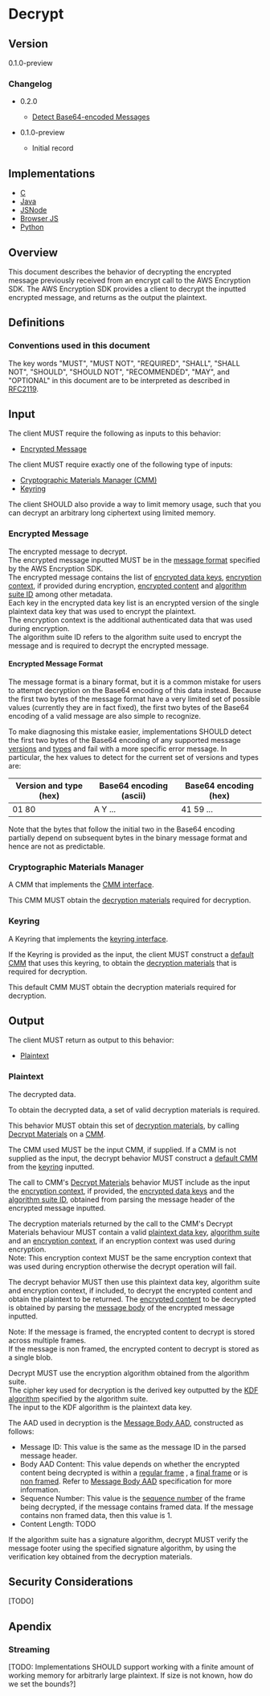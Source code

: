 [//]: # "Copyright Amazon.com Inc. or its affiliates. All Rights Reserved."
[//]: # "SPDX-License-Identifier: CC-BY-SA-4.0"

# Decrypt

## Version

0.1.0-preview

### Changelog

- 0.2.0

  - [Detect Base64-encoded Messages](../changes/2020-05-13_remove-keyring-trace/change.md)

- 0.1.0-preview

  - Initial record

## Implementations

- [C](https://github.com/aws/aws-encryption-sdk-c/blob/master/source/session_decrypt.c)
- [Java](https://github.com/aws/aws-encryption-sdk-java/blob/master/src/main/java/com/amazonaws/encryptionsdk/internal/DecryptionHandler.java)
- [JSNode](https://github.com/awslabs/aws-encryption-sdk-javascript/blob/master/modules/decrypt-node/src/decrypt.ts)
- [Browser JS](https://github.com/awslabs/aws-encryption-sdk-javascript/blob/master/modules/decrypt-browser/src/decrypt.ts)
- [Python](https://github.com/aws/aws-encryption-sdk-python/blob/master/src/aws_encryption_sdk/streaming_client.py)

## Overview

This document describes the behavior of decrypting the encrypted message previously received from an encrypt call to the AWS Encryption SDK.
The AWS Encryption SDK provides a client to decrypt the inputted encrypted message, and returns as the output the plaintext.

## Definitions

### Conventions used in this document

The key words "MUST", "MUST NOT", "REQUIRED", "SHALL", "SHALL NOT", "SHOULD", "SHOULD NOT", "RECOMMENDED", "MAY", and "OPTIONAL"
in this document are to be interpreted as described in [RFC2119](https://tools.ietf.org/html/rfc2119).

## Input

The client MUST require the following as inputs to this behavior:

- [Encrypted Message](#encrypted-message)

The client MUST require exactly one of the following type of inputs:

- [Cryptographic Materials Manager (CMM)](../framework/cmm-interface.md)
- [Keyring](../framework/keyring-interface.md)

The client SHOULD also provide a way to limit memory usage, such that you can decrypt an arbitrary long ciphertext using limited memory.

### Encrypted Message

The encrypted message to decrypt.  
The encrypted message inputted MUST be in the [message format](../data-format/message.md) specified by the AWS Encryption SDK.  
The encrypted message contains the list of [encrypted data keys](../data-format/message-header.md#encrypted-data-keys),
[encryption context](../data-format/message-header.md#aad), if provided during encryption,
[encrypted content](../data-format/message-body.md#encrypted-content) and
[algorithm suite ID](../data-format/message-header.md#algorithm-suite-id) among other metadata.  
Each key in the encrypted data key list is an encrypted version of the single plaintext data key that was used to encrypt the plaintext.  
The encryption context is the additional authenticated data that was used during encryption.  
The algorithm suite ID refers to the algorithm suite used to encrypt the message and is required to decrypt the encrypted message.

#### Encrypted Message Format

The message format is a binary format, but it is a common mistake for users to attempt decryption on the Base64 encoding of this data instead.
Because the first two bytes of the message format have a very limited set of possible values
(currently they are in fact fixed),
the first two bytes of the Base64 encoding of a valid message are also simple to recognize.

To make diagnosing this mistake easier, implementations SHOULD detect the first two bytes of the Base64 encoding of any supported message [versions](../data-format/message-header.md#version-1)
and [types](../data-format/message-header.md#type)
and fail with a more specific error message.
In particular, the hex values to detect for the current set of versions and types are:

| Version and type (hex) | Base64 encoding (ascii) | Base64 encoding (hex) |
| ---------------------- | ----------------------- | --------------------- |
| 01 80                  | A Y ...                 | 41 59 ...             |

Note that the bytes that follow the initial two in the Base64 encoding
partially depend on subsequent bytes in the binary message format
and hence are not as predictable.

### Cryptographic Materials Manager

A CMM that implements the [CMM interface](../framework/cmm-interface.md).

This CMM MUST obtain the [decryption materials](../framework/structures.md#decryption-materials) required for decryption.

### Keyring

A Keyring that implements the [keyring interface](../framework/keyring-interface.md).

If the Keyring is provided as the input, the client MUST construct a [default CMM](../framework/default-cmm.md) that uses this keyring,
to obtain the [decryption materials](../framework/structures.md#decryption-materials) that is required for decryption.

This default CMM MUST obtain the decryption materials required for decryption.

## Output

The client MUST return as output to this behavior:

- [Plaintext](#plaintext)

### Plaintext

The decrypted data.

To obtain the decrypted data, a set of valid decryption materials is required.

This behavior MUST obtain this set of [decryption materials](../framework/structures.md#decryption-materials),
by calling [Decrypt Materials](../framework/cmm-interface.md#decrypt-materials) on a [CMM](../framework/cmm-interface.md).

The CMM used MUST be the input CMM, if supplied.
If a CMM is not supplied as the input, the decrypt behavior MUST construct a [default CMM](../framework/default-cmm.md)
from the [keyring](../framework/keyring-interface.md) inputted.

The call to CMM's [Decrypt Materials](../framework/cmm-interface.md#decrypt-materials) behavior MUST include as the input the
[encryption context](../data-format/message-header.md#aad), if provided, the [encrypted data keys](../data-format/message-header.md#encrypted-data-keys) and the
[algorithm suite ID](../data-format/message-header.md#algorithm-suite-id), obtained from parsing the message header of the encrypted message inputted.

The decryption materials returned by the call to the CMM's Decrypt Materials behaviour MUST contain a valid
[plaintext data key](../framework/structures.md#plaintext-data-key-1),
[algorithm suite](../framework/algorithm-suites.md) and an
[encryption context](../framework/structures.md#encryption-context), if an encryption context was used during encryption.  
Note: This encryption context MUST be the same encryption context that was used during encryption otherwise the decrypt operation will fail.

The decrypt behavior MUST then use this plaintext data key, algorithm suite and encryption context, if included, to decrypt the encrypted content
and obtain the plaintext to be returned. The [encrypted content](../data-format/message-body.md#encrypted-content) to be decrypted is obtained by parsing the
[message body](../data-format/message-body.md) of the encrypted message inputted.

Note: If the message is framed, the encrypted content to decrypt is stored across multiple frames.  
If the message is non framed, the encrypted content to decrypt is stored as a single blob.

Decrypt MUST use the encryption algorithm obtained from the algorithm suite.  
The cipher key used for decryption is the derived key outputted by the [KDF algorithm](../framework/algorithm-suites.md#key-derivation-algorithm)
specified by the algorithm suite.  
The input to the KDF algorithm is the plaintext data key.

The AAD used in decryption is the [Message Body AAD](../data-format/message-body-aad.md), constructed as follows:

- Message ID: This value is the same as the message ID in the parsed message header.
- Body AAD Content: This value depends on whether the encrypted content being decrypted is within a [regular frame](../data-format/message-body.md#regular-frame) ,
  a [final frame](../data-format/message-body.md#final-frame) or is [non framed](../data-format/message-body.md#non-framed-data).
  Refer to [Message Body AAD](../data-format/message-body-aad.md) specification for more information.
- Sequence Number: This value is the [sequence number](../data-format/message-body.md#sequence-number) of the frame being decrypted, if the message contains framed data.
  If the message contains non framed data, then this value is 1.
- Content Length: TODO

If the algorithm suite has a signature algorithm, decrypt MUST verify the message footer using the specified signature algorithm,
by using the verification key obtained from the decryption materials.

## Security Considerations

[TODO]

## Apendix

### Streaming

[TODO: Implementations SHOULD support working with a finite amount of working memory for arbitrarly large plaintext.
If size is not known, how do we set the bounds?]
